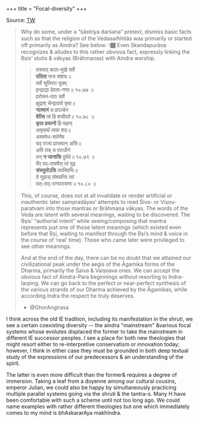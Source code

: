 +++
title = "Focal-diversity"
+++

Source: [TW](https://threadreaderapp.com/convos/1645607881860055041)

> Why do some, under a “śāstriya darśana” pretext, dismiss basic facts such as that the religion of the Vedasam̐hitās was primarily or started off primarily as Aindra? See below: 👇🏾 Even Skandapurāṇa recognizes & alludes to this rather obvious fact, expressly linking the Ṛṣis’ stutis & vākyas (Brāhmaṇas) with Aindra worship. 
> 
> > तस्मात् काल-मुखे सर्वे  
> > **पतिता** नात्र संशयः॥  
> > सर्वे श्रुतिपरा यूयम्  
> > इन्द्राद्या देवता-गणाः॥ १०.७७ ॥  
> >  प्ररोचन-पराः सर्वे  
> > क्षुद्राश् चेन्द्रादयो वृथा॥  
> > **नात्मानं** च प्रपञ्चेन  
> > **वेत्सि** त्वं हि शचीपते॥ १०.७८ ॥  
> >  **कृतः प्रयत्नो** हि महान्  
> > अमृतार्थं त्वया शठ॥  
> > अश्वमेध-शतेनैव  
> > यद् राज्यं प्राप्तवान् असि॥  
> > अपि तच् च पराधीनं   
> > तन् **न जानासि** दुर्मते॥ १०.७९ ॥  
> >  यैर् वद-वाक्यैस् त्वं मूढ  
> > **संस्तुतोऽसि** तपस्विभिः॥  
> > ते मूढास् तोषयन्ति त्वां  
> > तत्-तद्-रागपरायणाः॥ १०.८० ॥
> 
> This, of course, does not at all invalidate or render artificial or inauthentic later sampradāyas’ attempts to read Śiva- or Viṣṇu- paratvam into those mantras or Brāhmaṇa vākyas. The words of the Veda are latent with several meanings, waiting to be discovered. The Ṛṣis’ “authorial intent” while seeing/composing that mantra represents just one of those latent meanings (which existed even before that Ṛṣi, waiting to manifest through the Ṛṣi’s mind & voice in the course of ‘real’ time). Those who came later were privileged to see other meanings. 
> 
> And at the end of the day, there can be no doubt that we attained our civilizational peak under the aegis of the Āgamika forms of the Dharma, primarily the Śaiva & Vaiṣṇava ones. We can accept the obvious fact of Aindra-Para beginnings without resorting to Indra-larping. We can go back to the perfect or near-perfect synthesis of the various strands of our Dharma achieved by the Āgamikas, while according Indra the respect he truly deserves.  
> - @GhorAngirasa

I think across the old IE tradition, including its manifestation in the shruti, we see a certain coexisting diversity -- the aindra "mainstream" &various focal systems whose evolutes displaced the former to take the mainstream in different IE successor peoples. I see a place for both new theologies that might resort either to re-interpretive conservatism or innovation today; however, I think in either case they must be grounded in both deep textual study of the expressions of our predecessors & an understanding of the spirit. 

The latter is even more difficult than the former& requires a degree of immersion. Taking a leaf from a doyenne among our cultural cousins, emperor Julian, we could also be happy by simultaneously practicing multiple parallel systems going via the shruti & the tantra-s. Many H have been comfortable with such a scheme until not too long ago. We could name examples with rather different theologies but one which immediately comes to my mind is bhAskararAya makhIndra.
